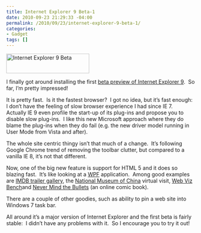 ```yaml
---
title: Internet Explorer 9 Beta-1
date: 2010-09-23 21:29:33 -04:00
permalink: /2010/09/23/internet-explorer-9-beta-1/
categories:
- Gadget
tags: []
---
```

<img title="Internet Explorer 9 Beta" alt="Internet Explorer 9 Beta" src="http://res1.windows.microsoft.com/resbox/en/Internet Explorer/main/d/c/dc779c1f-5a76-4d31-8110-871a4a1c03f4/dc779c1f-5a76-4d31-8110-871a4a1c03f4.jpg" width="221" height="52" />  <p>I finally got around installing the first <a href="http://windows.microsoft.com/en-us/internet-explorer/products/ie-9/welcome-upgrade2">beta preview of Internet Explorer 9</a>.&#160; So far, I’m pretty impressed!</p>  <p>It is pretty fast.&#160; Is it the fastest browser?&#160; I got no idea, but it’s fast enough:&#160; I don’t have the feeling of slow browser experience I had since IE 7.&#160; Actually IE 9 even profile the start-up of its plug-ins and propose you to disable slow plug-ins.&#160; I like this new Microsoft approach where they do blame the plug-ins when they do fail (e.g. the new driver model running in User Mode from Vista and after).</p>  <p>The whole site centric thingy isn’t that much of a change.&#160; It’s following Google Chrome trend of removing the toolbar clutter, but compared to a vanilla IE 8, it’s not that different.</p>  <p>Now, one of the big new feature is support for HTML 5 and it does so blazing fast.&#160; It’s like looking at a <a href="http://msdn.microsoft.com/en-us/library/ms754130.aspx">WPF</a> application.&#160; Among good examples are <a href="http://www.imdb.com/features/hdgallery">IMDB trailer gallery</a>, the <a href="http://www.visitnmc.com/">National Museum of China</a> virtual visit, <a href="http://webvizbench.com/">Web Viz Bench</a>and <a href="http://www.nevermindthebullets.com/">Never Mind the Bullets</a> (an online comic book).</p>  <p>There are a couple of other goodies, such as ability to pin a web site into Windows 7 task bar.</p>  <p>All around it’s a major version of Internet Explorer and the first beta is fairly stable:&#160; I didn’t have any problems with it.&#160; So I encourage you to try it out!</p>